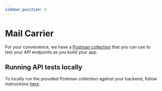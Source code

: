 ```yaml
---
sidebar_position: 6
---
```


# Mail Carrier

For your convenience, we have a [Postman collection](https://github.com/gothinkster/realworld/blob/master/api/Conduit.postman_collection.json) that you can use to test your API endpoints as you build your app.


## Running API tests locally

To locally run the provided Postman collection against your backend, follow instructions [here](https://github.com/gothinkster/realworld/tree/main/api).

